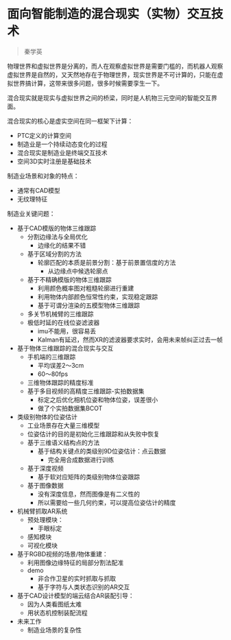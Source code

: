 # 面向智能制造的混合现实（实物）交互技术

> 秦学英

物理世界和虚拟世界是分离的，而人在观察虚拟世界是需要门槛的，而机器人观察虚拟世界是自然的，又天然地存在于物理世界，现实世界是不可计算的，只能在虚拟世界搞计算，这带来很多问题，很多时候需要孪生一下。

混合现实就是现实与虚拟世界之间的桥梁，同时是人机物三元空间的智能交互界面。

混合现实的核心是虚实空间在同一框架下计算：

- PTC定义的计算空间
- 制造业是一个持续动态变化的过程
- 混合现实是制造业是终端交互技术
- 空间3D实时注册是基础技术

制造业场景和对象的特点：

- 通常有CAD模型
- 无纹理特征

制造业关键问题：

- 基于CAD模版的物体三维跟踪
  - 分割边缘法与全局优化
    - 边缘化的结果不错
  - 基于区域分割的方法
    - 轮廓匹配的本质是前景分割：基于前景置信度的方法
      - 从边缘点中候选轮廓点
  - 基于不精确模版的物体三维跟踪
    - 利用颜色概率图对粗糙轮廓进行重建
    - 利用物体内部颜色恒常性约束，实现稳定跟踪
    - 基于可谓分渲染的五模型物体三维跟踪
  - 多关节机械臂的三维跟踪
  - 极低时延的在线位姿滤波器
    - imu不能用，很容易丢
    - Kalman有延迟，然而XR的滤波器要求实时，会用未来帧纠正过去一帧
- 基于物体三维跟踪的混合现实与交互
  - 手机端的三维跟踪
    - 平均误差2～3cm
    - 60～80fps
  - 三维物体跟踪的精度标准
  - 基于多目视频的高精度三维跟踪-实拍数据集
    - 标定之后优化相机位姿和物体位姿，误差很小
    - 做了个实拍数据集BCOT
- 类级别物体的位姿估计
  - 工业场景存在大量三维模型
  - 位姿估计的目的是初始化三维跟踪和从失败中恢复
  - 基于三维语义结构点的方法
    - 基于结构关键点的类级别9D位姿估计：点云数据
      - 完全用合成数据进行训练
  - 基于深度视频
    - 基于软对应矩阵的类级别物体位姿跟踪
  - 基于图像数据
    - 没有深度信息，然而图像是有二义性的
    - 所以需要给一些几何约束，可以提高位姿估计的精度
- 机械臂抓取AR系统
  - 预处理模块：
    - 手眼标定
  - 感知模块
  - 可视化模块
- 基于RGBD视频的场景/物体重建：
  - 利用图像边缘特征的局部分割法配准
  - demo
    - 非合作卫星的实时抓取与抓取
    - 基于字符与人类状态识别的AR交互
- 基于CAD设计模型的端云结合AR装配引导：
  - 因为人类看图纸太难
  - 用状态机控制装配流程
- 未来工作
  - 制造业场景的复杂性
